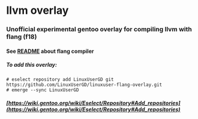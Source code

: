 # llvm overlay
### Unofficial experimental gentoo overlay for compiling llvm with flang (f18)

#### See [README](https://github.com/llvm/llvm-project/tree/main/flang#flang) about flang compiler

##### To add this overlay:
```
# eselect repository add LinuxUserGD git https://github.com/LinuxUserGD/linuxuser-flang-overlay.git
# emerge --sync LinuxUserGD
```
##### [https://wiki.gentoo.org/wiki/Eselect/Repository#Add_repositories](https://wiki.gentoo.org/wiki/Eselect/Repository#Add_repositories)
